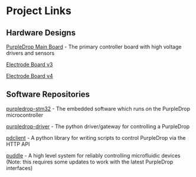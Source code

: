 # Project Links

## Hardware Designs

[PurpleDrop Main Board](https://github.com/uwmisl/purpledrop/) - The primary controller board with high voltage drivers and sensors
 
[Electrode Board v3](https://github.com/uwmisl/pd-electrodeboard-pcb-v3) 

[Electrode Board v4](https://github.com/uwmisl/pd-electrodeboard-pcb-v4)

## Software Repositories

[purpledrop-stm32](https://github.com/uwmisl/purpledrop-stm32) - The embedded software which runs on the PurpleDrop microcontroller

[purpledrop-driver](https://github.com/uwmisl/purpledrop-driver) - The python driver/gateway for controlling a PurpleDrop

[pdclient](https://github.com/uwmisl/pdclient) - A python library for writing scripts to control PurpleDrop via the HTTP API

[puddle](https://github.com/uwmisl/puddle) - A high level system for reliably controlling microfluidic devices (Note: this requires some updates to work with the latest PurpleDrop interfaces)